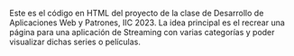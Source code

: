 Este es el código en HTML del proyecto de la clase de Desarrollo de Aplicaciones Web y Patrones, IIC 2023.
La idea principal es el recrear una página para una aplicación de Streaming con varias categorías y poder visualizar dichas series o películas. 
